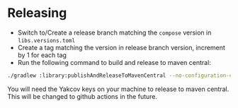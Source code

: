# Releasing

- Switch to/Create a release branch matching the `compose` version in `libs.versions.toml`
- Create a tag matching the version in release branch version, increment by 1 for each tag
- Run the following command to build and release to maven central:

```bash
./gradlew :library:publishAndReleaseToMavenCentral --no-configuration-cache -Drelease=true
```

You will need the Yakcov keys on your machine to release to maven central.
This will be changed to github actions in the future.
